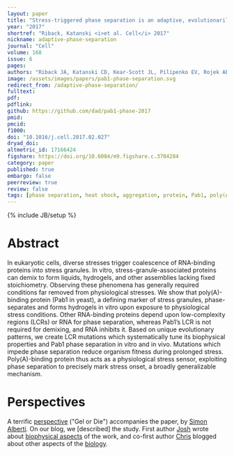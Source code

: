 ```yaml
---
layout: paper
title: "Stress-triggered phase separation is an adaptive, evolutionarily tuned response"
year: "2017"
shortref: "Riback, Katanski <i>et al. Cell</i> 2017"
nickname: adaptive-phase-separation
journal: "Cell"
volume: 168
issue: 6
pages: 
authors: "Riback JA, Katanski CD, Kear-Scott JL, Pilipenko EV, Rojek AE, Sosnick TR, Drummond DA"
image: /assets/images/papers/pab1-phase-separation.svg
redirect_from: /adaptive-phase-separation/
fulltext: 
pdf: 
pdflink: 
github: https://github.com/dad/pab1-phase-2017
pmid: 
pmcid:
f1000: 
doi: "10.1016/j.cell.2017.02.027"
dryad_doi:
altmetric_id: 17166424
figshare: https://doi.org/10.6084/m9.figshare.c.3704284
category: paper
published: true
embargo: false
peerreview: true
review: false
tags: [phase separation, heat shock, aggregation, protein, Pab1, poly(A)-binding protein, yeast]
---
```

{% include JB/setup %}

# Abstract 

In eukaryotic cells, diverse stresses trigger coalescence of RNA-binding proteins into stress granules. In vitro, stress-granule-associated proteins can demix to form liquids, hydrogels, and other assemblies lacking fixed stoichiometry. Observing these phenomena has generally required conditions far removed from physiological stresses. We show that poly(A)-binding protein (Pab1 in yeast), a defining marker of stress granules, phase-separates and forms hydrogels in vitro upon exposure to physiological stress conditions. Other RNA-binding proteins depend upon low-complexity regions (LCRs) or RNA for phase separation, whereas Pab1’s LCR is not required for demixing, and RNA inhibits it. Based on unique evolutionary patterns, we create LCR mutations which systematically tune its biophysical properties and Pab1 phase separation in vitro and in vivo. Mutations which impede phase separation reduce organism fitness during prolonged stress. Poly(A)-binding protein thus acts as a physiological stress sensor, exploiting phase separation to precisely mark stress onset, a broadly generalizable mechanism.

# Perspectives

A terrific [perspective][alberti-perspective] ("Gel or Die") accompanies the paper, by [Simon Alberti]. On our blog, we [described] the study. First author [Josh] wrote about [biophysical aspects][josh-blog] of the work, and co-first author [Chris] blogged about other aspects of the [biology].

[blogged]: /blog/about-adaptive-phase-separation
[Josh]: /team/josh-riback
[josh-blog]: /blog/polymer-biophysics-in-action
[alberti-perspective]: http://www.cell.com/cell/fulltext/S0092-8674(17)30244-1
[Simon Alberti]: https://www.mpi-cbg.de/en/research-groups/current-groups/simon-alberti/group-leader/
[biophysical aspects]: /blog/polymer-biophysics-in-action
[Chris]: /team/chris-katanski
[biology]: /blog/Pab1-Demixing-FAQ


